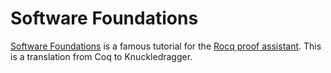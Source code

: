 # Software Foundations

[Software Foundations](https://softwarefoundations.cis.upenn.edu/) is a famous tutorial for the [Rocq proof assistant](https://rocq-prover.org/). This is a translation from Coq to Knuckledragger.
